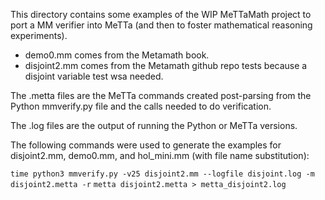 This directory contains some examples of the WIP MeTTaMath project to port a MM verifier into MeTTa (and then to foster mathematical reasoning experiments). 

* demo0.mm comes from the Metamath book.
* disjoint2.mm comes from the Metamath github repo tests because a disjoint variable test wsa needed.

The .metta files are the MeTTa commands created post-parsing from the Python mmverify.py file and the calls needed to do verification.

The .log files are the output of running the Python or MeTTa versions.

The following commands were used to generate the examples for disjoint2.mm, demo0.mm, and hol_mini.mm (with file name substitution):

```time python3 mmverify.py -v25 disjoint2.mm --logfile disjoint.log -m disjoint2.metta -r```
```metta disjoint2.metta > metta_disjoint2.log```
